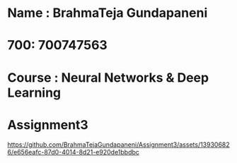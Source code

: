 # Name : BrahmaTeja Gundapaneni
# 700: 700747563
# Course : Neural Networks & Deep Learning
# Assignment3


https://github.com/BrahmaTejaGundapaneni/Assignment3/assets/139306826/e656eafc-87d0-4014-8d21-e920de1bbdbc

